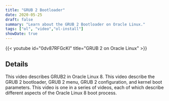 ```yaml
---
title: "GRUB 2 Bootloader"
date: 2020-05-25
draft: false
summary: "Learn about the GRUB 2 Bootloader on Oracle Linux."
tags: ["ol", "video","ol-install"]
showDate: true
---
```


{{< youtube id="0dv87RFGcKI" title="GRUB 2 on Oracle Linux" >}}

## Details

This video describes GRUB2 in Oracle Linux 8. This video describe the GRUB 2 bootloader, GRUB 2 menu, GRUB 2 configuration, and kernel boot parameters. This video is one in a series of videos, each of which describe different aspects of the Oracle Linux 8 boot process.
